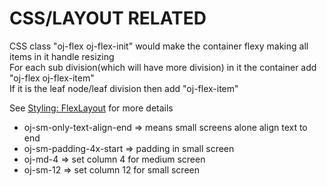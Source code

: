 # CSS/LAYOUT RELATED
CSS class "oj-flex oj-flex-init" would make the container flexy making all items in it handle resizing<br>
For each sub division(which will have more division) in it the container add "oj-flex oj-flex-item"<br>
If it is the leaf node/leaf division then add "oj-flex-item"<br>

See [Styling: FlexLayout](https://docs.oracle.com/en/middleware/developer-tools/jet/17.1/reference-api/FlexLayout.html) for more details

- oj-sm-only-text-align-end => means small screens alone align text to end 
- oj-sm-padding-4x-start => padding in small screen
- oj-md-4 => set column 4 for medium screen
- oj-sm-12 => set column 12 for small screen